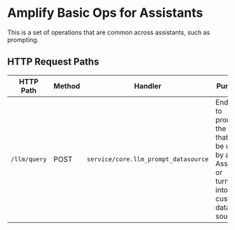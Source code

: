 # Amplify Basic Ops for Assistants

This is a set of operations that are common across assistants, such as prompting. 

## HTTP Request Paths
| **HTTP Path** | **Method** | **Handler**                      | **Purpose**                                                                                      |
|---------------|------------|---------------------------------|--------------------------------------------------------------------------------------------------|
| `/llm/query`  | POST       | `service/core.llm_prompt_datasource` | Endpoint to prompt the LLM that can be used by an Assistant or turned into a custom data source. |